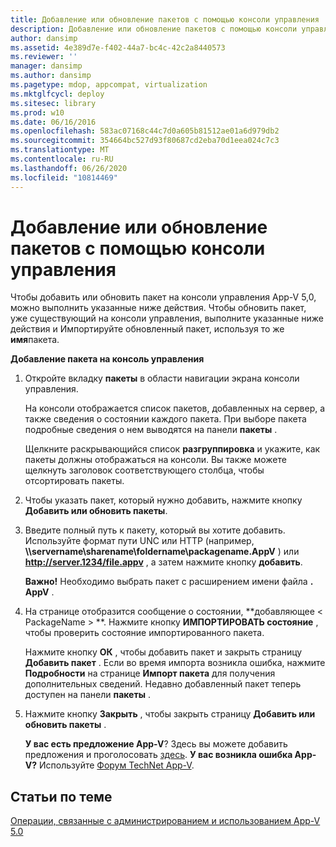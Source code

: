 ```yaml
---
title: Добавление или обновление пакетов с помощью консоли управления
description: Добавление или обновление пакетов с помощью консоли управления
author: dansimp
ms.assetid: 4e389d7e-f402-44a7-bc4c-42c2a8440573
ms.reviewer: ''
manager: dansimp
ms.author: dansimp
ms.pagetype: mdop, appcompat, virtualization
ms.mktglfcycl: deploy
ms.sitesec: library
ms.prod: w10
ms.date: 06/16/2016
ms.openlocfilehash: 583ac07168c44c7d0a605b81512ae01a6d979db2
ms.sourcegitcommit: 354664bc527d93f80687cd2eba70d1eea024c7c3
ms.translationtype: MT
ms.contentlocale: ru-RU
ms.lasthandoff: 06/26/2020
ms.locfileid: "10814469"
---
```

# Добавление или обновление пакетов с помощью консоли управления


Чтобы добавить или обновить пакет на консоли управления App-V 5,0, можно выполнить указанные ниже действия. Чтобы обновить пакет, уже существующий на консоли управления, выполните указанные ниже действия и Импортируйте обновленный пакет, используя то же **имя**пакета.

**Добавление пакета на консоль управления**

1.  Откройте вкладку **пакеты** в области навигации экрана консоли управления.

    На консоли отображается список пакетов, добавленных на сервер, а также сведения о состоянии каждого пакета. При выборе пакета подробные сведения о нем выводятся на панели **пакеты** .

    Щелкните раскрывающийся список **разгруппировка** и укажите, как пакеты должны отображаться на консоли. Вы также можете щелкнуть заголовок соответствующего столбца, чтобы отсортировать пакеты.

2.  Чтобы указать пакет, который нужно добавить, нажмите кнопку **Добавить или обновить пакеты**.

3.  Введите полный путь к пакету, который вы хотите добавить. Используйте формат пути UNC или HTTP (например, **\\\\servername\\sharename\\foldername\\packagename.AppV** ) или **http://server.1234/file.appv** , а затем нажмите кнопку **добавить**.

    **Важно!**  Необходимо выбрать пакет с расширением имени файла **. AppV** .

     

4.  На странице отобразится сообщение о состоянии, **добавляющее &lt; PackageName &gt; **. Нажмите кнопку **ИМПОРТИРОВАТЬ состояние** , чтобы проверить состояние импортированного пакета.

    Нажмите кнопку **ОК** , чтобы добавить пакет и закрыть страницу **Добавить пакет** . Если во время импорта возникла ошибка, нажмите **Подробности** на странице **Импорт пакета** для получения дополнительных сведений. Недавно добавленный пакет теперь доступен на панели **пакеты** .

5.  Нажмите кнопку **Закрыть** , чтобы закрыть страницу **Добавить или обновить пакеты** .

    **У вас есть предложение App-V**? Здесь вы можете добавить предложения и проголосовать [здесь](http://appv.uservoice.com/forums/280448-microsoft-application-virtualization). **У вас возникла ошибка App-V?** Используйте [Форум TechNet App-V](https://social.technet.microsoft.com/Forums/home?forum=mdopappv).

## Статьи по теме


[Операции, связанные с администрированием и использованием App-V 5.0](operations-for-app-v-50.md)

 

 





